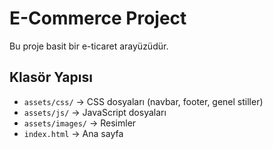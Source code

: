 # E-Commerce Project

Bu proje basit bir e-ticaret arayüzüdür.

## Klasör Yapısı
- `assets/css/` → CSS dosyaları (navbar, footer, genel stiller)
- `assets/js/` → JavaScript dosyaları
- `assets/images/` → Resimler
- `index.html` → Ana sayfa
